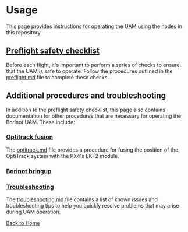# Usage

This page provides instructions for operating the UAM using the nodes in this repository.

## [Preflight safety checklist](preflight.md)

Before each flight, it's important to perform a series of checks to ensure that the UAM is safe to operate. Follow the procedures outlined in the [preflight.md](preflight.md) file to complete these checks.

## Additional procedures and troubleshooting

In addition to the preflight safety checklist, this page also contains documentation for other procedures that are necessary for operating the Borinot UAM. These include:

### [Optitrack fusion](optitrack.md)

The [optitrack.md](optitrack.md) file provides a procedure for fusing the position of the OptiTrack system with the PX4's EKF2 module.

### [Borinot bringup](bringup.md)

### [Troubleshooting](troubleshooting.md)

The [troubleshooting.md](troubleshooting.md) file contains a list of known issues and troubleshooting tips to help you quickly resolve problems that may arise during UAM operation.

[Back to Home](../profile/README.md)
